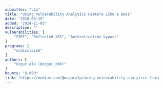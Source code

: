 ```yaml
---
submitter: "c2a"
title: "Using Vulnerability Analytics Feature Like a Boss"
date: "2020-03-15"
added: "2024-11-03"
description: ""
vulnerabilities: [
    "SSRF", "Reflected XSS", "Authentication bypass"
]
programs: [
    "undisclosed"
]
authors: [
    "Ozgur Alp (@ozgur_bbh)"
]
bounty: "8,600"
link: "https://medium.com/@ozguralp/using-vulnerability-analytics-feature-like-a-boss-655fc1f1543b"
---
```




